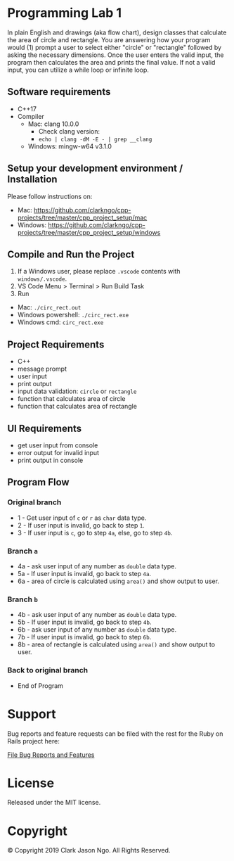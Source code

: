 # Programming Lab 1
In plain English and drawings (aka flow chart), design classes that calculate the area of circle and rectangle. You are answering how your program would (1) prompt a user to select either "circle" or "rectangle" followed by asking the necessary dimensions. Once the user enters the valid input, the program then calculates the area and prints the final value. If not a valid input, you can utilize a while loop or infinite loop.

## Software requirements
- C++17
- Compiler
  - Mac: clang 10.0.0
    - Check clang version:
    - `echo | clang -dM -E - | grep __clang`
  - Windows: mingw-w64 v3.1.0

## Setup your development environment / Installation
Please follow instructions on:
- Mac: https://github.com/clarkngo/cpp-projects/tree/master/cpp_project_setup/mac
- Windows: https://github.com/clarkngo/cpp-projects/tree/master/cpp_project_setup/windows

## Compile and Run the Project
1. If a Windows user, please replace `.vscode` contents with `windows/.vscode`.
2. VS Code Menu > Terminal > Run Build Task
3. Run
- Mac: `./circ_rect.out`
- Windows powershell: `./circ_rect.exe`
- Windows cmd: `circ_rect.exe`

## Project Requirements
- C++
- message prompt
- user input
- print output
- input data validation: `circle` or `rectangle`
- function that calculates area of circle
- function that calculates area of rectangle

## UI Requirements
- get user input from console
- error output for invalid input
- print output in console

## Program Flow
### Original branch
- 1  - Get user input of `c` or `r` as `char` data type.
- 2  - If user input is invalid, go back to step `1`.
- 3  - If user input is `c`, go to step `4a`, else, go to step `4b`.

### Branch `a`
- 4a - ask user input of any number as `double` data type.
- 5a - If user input is invalid, go back to step `4a`.
- 6a - area of circle is calculated using `area()` and show output to user.
### Branch `b`
- 4b - ask user input of any number as `double` data type.
- 5b  - If user input is invalid, go back to step `4b`.
- 6b - ask user input of any number as `double` data type.
- 7b  - If user input is invalid, go back to step `6b`.
- 8b - area of rectangle is calculated using `area()` and show output to user.

### Back to original branch
- End of Program

# Support
Bug reports and feature requests can be filed with the rest for the Ruby on Rails project here:

[File Bug Reports and Features](https://github.com/clarkngo/cpp-projects/issues)
# License
Released under the MIT license.

# Copyright
&copy; Copyright 2019 Clark Jason Ngo. All Rights Reserved.